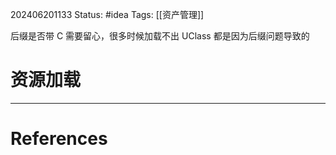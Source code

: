 202406201133
Status: #idea
Tags: [[资产管理]]

后缀是否带 C 需要留心，很多时候加载不出 UClass 都是因为后缀问题导致的
# 资源加载

---
# References